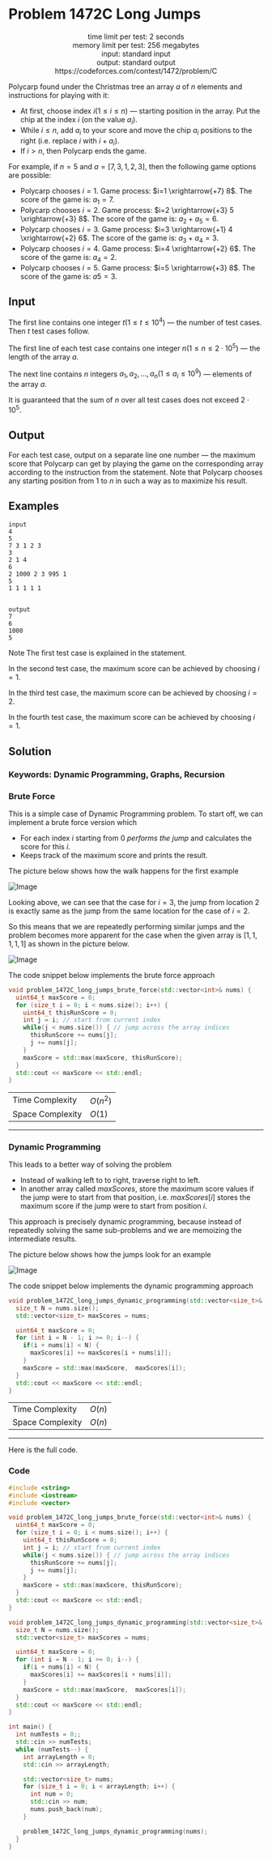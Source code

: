 

# Problem 1472C Long Jumps

<p align="center">
time limit per test: 2 seconds <br />
memory limit per test: 256 megabytes <br />
input: standard input <br />
output: standard output <br />
https://codeforces.com/contest/1472/problem/C
</p>

Polycarp found under the Christmas tree an array $a$ of $n$ elements and instructions for playing with it:

* At first, choose index $i (1≤i≤n)$ — starting position in the array. Put the chip at the index $i$ (on the value $a_i$).
* While $i≤n$, add $a_i$ to your score and move the chip $a_i$ positions to the right (i.e. replace $i$ with $i+a_i$).
* If $i>n$, then Polycarp ends the game.

For example, if $n=5$ and $a=[7,3,1,2,3]$, then the following game options are possible:

* Polycarp chooses $i=1$. Game process: $i=1 \xrightarrow{+7} 8$. The score of the game is: $a_1=7$.
* Polycarp chooses $i=2$. Game process: $i=2 \xrightarrow{+3} 5 \xrightarrow{+3} 8$. The score of the game is: $a_2+a_5=6$.
* Polycarp chooses $i=3$. Game process: $i=3 \xrightarrow{+1} 4 \xrightarrow{+2} 6$. The score of the game is: $a_3+a_4=3$.
* Polycarp chooses $i=4$. Game process: $i=4 \xrightarrow{+2} 6$. The score of the game is: $a_4=2$.
* Polycarp chooses $i=5$. Game process: $i=5 \xrightarrow{+3} 8$. The score of the game is: $a5=3$.

## Input
The first line contains one integer $t (1≤t≤10^4)$ — the number of test cases. Then $t$ test cases follow.

The first line of each test case contains one integer $n (1≤n≤2 \cdot 10^5)$ — the length of the array $a$.

The next line contains $n$ integers $a_1,a_2, … ,a_n (1≤a_i≤10^9)$ — elements of the array $a$.

It is guaranteed that the sum of $n$ over all test cases does not exceed $2 \cdot 10^5$.

## Output
For each test case, output on a separate line one number — the maximum score that Polycarp can get by playing the game on the corresponding array according to the instruction from the statement. Note that Polycarp chooses any starting position from $1$ to $n$ in such a way as to maximize his result.

## Examples
```
input
4
5
7 3 1 2 3
3
2 1 4
6
2 1000 2 3 995 1
5
1 1 1 1 1


output
7
6
1000
5

```
Note
The first test case is explained in the statement.

In the second test case, the maximum score can be achieved by choosing $i=1$.

In the third test case, the maximum score can be achieved by choosing $i=2$.

In the fourth test case, the maximum score can be achieved by choosing $i=1$.

## Solution
### Keywords: Dynamic Programming, Graphs, Recursion

### Brute Force
This is a simple case of Dynamic Programming problem. To start off, we can implement a brute force version which
* For each index $i$ starting from $0$ *performs the jump* and calculates the score for this $i$.
* Keeps track of the maximum score and prints the result.

The picture below shows how the walk happens for the first example

![Image](1472C_long_jumps_brute_force_1.jpg)

Looking above, we can see that the case for $i=3$, the jump from location $2$ is exactly same as the jump from the same location for the case of $i=2$.

So this means that we are repeatedly performing similar jumps and the problem becomes more apparent for the case when the given array is $[1, 1, 1, 1, 1]$ as shown in the picture below.

![Image](1472C_long_jumps_brute_force_2.jpg)

The code snippet below implements the brute force approach
```cpp
void problem_1472C_long_jumps_brute_force(std::vector<int>& nums) {
  uint64_t maxScore = 0;
  for (size_t i = 0; i < nums.size(); i++) {
    uint64_t thisRunScore = 0;
    int j = i; // start from current index
    while(j < nums.size()) { // jump across the array indices
      thisRunScore += nums[j];
      j += nums[j];
    }
    maxScore = std::max(maxScore, thisRunScore);
  }
  std::cout << maxScore << std::endl;
}
```
|                   |               |
| ----------------- | ------------- |
| Time Complexity   | $O(n^2)$      |
| Space Complexity  | $O(1)$        |

---

### Dynamic Programming
This leads to a better way of solving the problem
* Instead of walking left to to right, traverse right to left.
* In another array called $maxScores$, store the maximum score values if the jump were to start from that position, i.e. $maxScores[i]$ stores the maximum score if the jump were to start from position $i$.

This approach is precisely dynamic programming, because instead of repeatedly solving the same sub-problems and we are memoizing the intermediate results.

The picture below shows how the jumps look for an example

![Image](1472C_long_jumps_dp.jpg)

The code snippet below implements the dynamic programming approach
```cpp
void problem_1472C_long_jumps_dynamic_programming(std::vector<size_t>& nums) {
  size_t N = nums.size();
  std::vector<size_t> maxScores = nums;

  uint64_t maxScore = 0;
  for (int i = N - 1; i >= 0; i--) {
    if(i + nums[i] < N) {
      maxScores[i] += maxScores[i + nums[i]];
    }
    maxScore = std::max(maxScore,  maxScores[i]);
  }
  std::cout << maxScore << std::endl;
}
```

|                   |               |
| ----------------- | ------------- |
| Time Complexity   | $O(n)$        |
| Space Complexity  | $O(n)$        |

---
Here is the full code.
### Code
```cpp
#include <string>
#include <iostream>
#include <vector>

void problem_1472C_long_jumps_brute_force(std::vector<int>& nums) {
  uint64_t maxScore = 0;
  for (size_t i = 0; i < nums.size(); i++) {
    uint64_t thisRunScore = 0;
    int j = i; // start from current index
    while(j < nums.size()) { // jump across the array indices
      thisRunScore += nums[j];
      j += nums[j];
    }
    maxScore = std::max(maxScore, thisRunScore);
  }
  std::cout << maxScore << std::endl;
}

void problem_1472C_long_jumps_dynamic_programming(std::vector<size_t>& nums) {
  size_t N = nums.size();
  std::vector<size_t> maxScores = nums;

  uint64_t maxScore = 0;
  for (int i = N - 1; i >= 0; i--) {
    if(i + nums[i] < N) {
      maxScores[i] += maxScores[i + nums[i]];
    }
    maxScore = std::max(maxScore,  maxScores[i]);
  }
  std::cout << maxScore << std::endl;
}

int main() {
  int numTests = 0;;
  std::cin >> numTests;
  while (numTests--) {
    int arrayLength = 0;
    std::cin >> arrayLength;

    std::vector<size_t> nums;
    for (size_t i = 0; i < arrayLength; i++) {
      int num = 0;
      std::cin >> num;
      nums.push_back(num);
    }

    problem_1472C_long_jumps_dynamic_programming(nums);
  }
}


```
